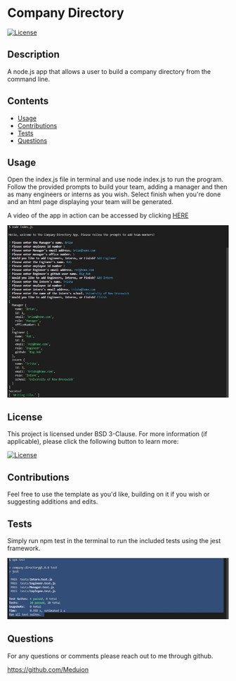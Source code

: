 # Company Directory

  [![License](https://img.shields.io/badge/License-BSD_3--Clause-blue.svg)](https://opensource.org/licenses/BSD-3-Clause)

  ## Description

  A node.js app that allows a user to build a company directory from the command line.

  ## Contents
  
  - [Usage](#usage)
  - [Contributions](#contributions)
  - [Tests](#tests)
  - [Questions](#questions)

  ## Usage

  Open the index.js file in terminal and use node index.js to run the program. Follow the provided prompts to build your team, adding a manager and then as many     engineers or interns as you wish. Select finish when you're done and an html page displaying your team will be generated.
  
  A video of the app in action can be accessed by clicking [HERE](https://drive.google.com/file/d/1T9HTAvA-Un03V0p13962HTiAEt7rQgda/view?usp=share_link)
  
  ![Company directory inquirer prompt demo](./assets/images/inquirer.jpg)

  ## License

  This project is licensed under BSD 3-Clause. For more information (if applicable), please click the following button to learn more:

  [![License](https://img.shields.io/badge/License-BSD_3--Clause-blue.svg)](https://opensource.org/licenses/BSD-3-Clause)

  ## Contributions
  
  Feel free to use the template as you'd like, building on it if you wish or suggesting additions and edits.

  ## Tests
  
  Simply run npm test in the terminal to run the included tests using the jest framework.
  
  ![Company directory inquirer prompt demo](./assets/images/test-image.jpg)

  ## Questions
  
  For any questions or comments please reach out to me through github.
  
  https://github.com/Meduion
